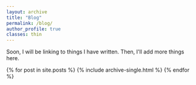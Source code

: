 ```yaml
---
layout: archive
title: "Blog"
permalink: /blog/
author_profile: true
classes: thin
---
```


Soon, I will be linking to things I have written. Then, I'll add more things here.

{% for post in site.posts %}
  {% include archive-single.html %}
{% endfor %}